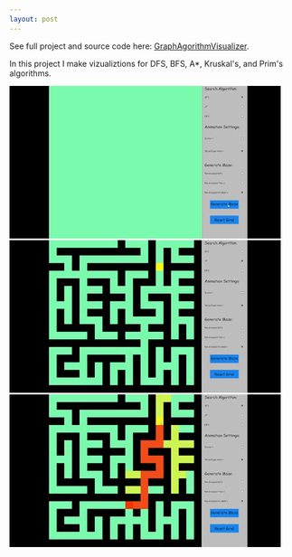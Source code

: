 ```yaml
---
layout: post
---
```

See full project and source code here: [GraphAgorithmVisualizer](https://github.com/ColeStrickler/GraphAlgorithmVisualizer).


In this project I make vizualiztions for DFS, BFS, A*, Kruskal's, and Prim's algorithms.



![a1](/assets/img/algo1.gif)
![a2](/assets/img/algo2.gif)
![a3](/assets/img/algo3.gif)